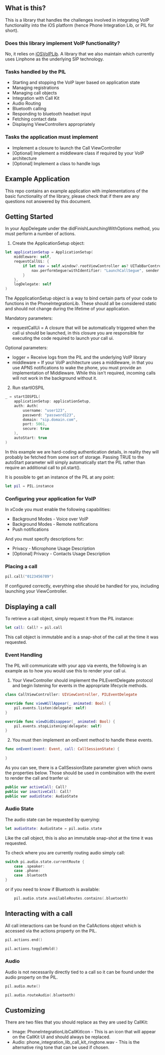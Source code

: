## What is this?

This is a library that handles the challenges involved in integrating VoIP functionality into the iOS platform (hence Phone Integration Lib, or PIL for short).

### Does this library implement VoIP functionality?

No, it relies on [iOSVoIPLib](https://gitlab.wearespindle.com/vialer/mobile/voip/ios-voip-lib). A library that we also maintain which currently uses Linphone as the underlying SIP technology.

### Tasks handled by the PIL

- Starting and stopping the VoIP layer based on application state
- Managing registrations
- Managing call objects
- Integration with Call Kit
- Audio Routing
- Bluetooth calling
- Responding to bluetooth headset input
- Fetching contact data
- Displaying ViewControllers appropriately

### Tasks the application must implement

- Implement a closure to launch the Call ViewController
- [Optional] Implement a middleware class if required by your VoIP architecture
- [Optional] Implement a class to handle logs

## Example Application

This repo contains an example application with implementations of the basic functionality of the library, please check that if there are any questions not answered by this document.

## Getting Started

In your AppDelegate under the didFinishLaunchingWithOptions method, you must perform a number of actions.

1. Create the ApplicationSetup object:


```swift
let applicationSetup = ApplicationSetup(
    middleware: self,
    requestCallUi: {        
        if let nav = self.window?.rootViewController as? UITabBarController {
            nav.performSegue(withIdentifier: "LaunchCallSegue", sender: nav)
        }
    },
    logDelegate: self
)
```

The AppplicationSetup object is a way to bind certain parts of your code to functions in the PhoneIntegrationLib. These should all be considered static and should not change during the lifetime of your application. 

Mandatory parameters:

- requestCallUi = A closure that will be automatically triggered when the call ui should be launched, in this closure you are responsible for executing the code required to launch your call ui.

Optional parameters:

- logger = Receive logs from the PIL and the underlying VoIP library
- middleware = If your VoIP architecture uses a middleware, in that you use APNS notifications to wake the phone, you must provide an implementation of Middleware. While this isn't required, incoming calls will not work in the background without it.

2. Run startIOSPIL

```swift
_ = startIOSPIL(
    applicationSetup: applicationSetup,
    auth: Auth(
        username: "user123",
        password: "password123",
        domain: "sip.domain.com",
        port: 5061,
        secure: true
    ),
    autoStart: true
)
```

In this example we are hard-coding authentication details, in reality they will probably be fetched from some sort of storage. Passing TRUE to the autoStart parameter will simply automatically start the PIL rather than require an additional call to pil.start().  

It is possible to get an instance of the PIL at any point:

```swift
let pil = PIL.instance
```

### Configuring your application for VoIP

In xCode you must enable the following capabilities:

- Background Modes - Voice over VoIP
- Background Modes - Remote notifications
- Push notifications

And you must specify descriptions for:

- Privacy - Microphone Usage Description
- [Optional] Privacy - Contacts Usage Description

### Placing a call

```swift
pil.call("0123456789")
```

If configured correctly, everything else should be handled for you, including launching your ViewController.

## Displaying a call

To retrieve a call object, simply request it from the PIL instance:

```swift
let call: Call? = pil.call
```

This call object is immutable and is a snap-shot of the call at the time it was requested.

### Event Handling

The PIL will communicate with your app via events, the following is an example as to how you would use this to render your call ui.

1. Your ViewController should implement the PILEventDelegate protocol and begin listening for events in the appropriate lifecycle methods.

```swift
class CallViewController: UIViewController, PILEventDelegate

override func viewWillAppear(_ animated: Bool) {
    pil.events.listen(delegate: self)
}

override func viewDidDisappear(_ animated: Bool) {
    pil.events.stopListening(delegate: self)
}
```

2. You must then implement an onEvent method to handle these events.

```swift
func onEvent(event: Event, call: CallSessionState) {
        
}
```

As you can see, there is a CallSessionState parameter given which owns the properties below. Those should be used in combination with the event to render the call and tranfer ui:

```swift
public var activeCall: Call?
public var inactiveCall: Call?
public var audioState: AudioState
```

### Audio State

The audio state can be requested by querying:

```swift
let audioState: AudioState = pil.audio.state
```

Like the call object, this is also an immutable snap-shot at the time it was requested.

To check where you are currently routing audio simply call:

```swift
switch pi.audio.state.currentRoute {
    case .speaker:
    case .phone:
    case .bluetooth
}
```

or if you need to know if Bluetooth is available:

```swift
	pil.audio.state.availableRoutes.contains(.bluetooth)
```

## Interacting with a call

All call interactions can be found on the CallActions object which is accessed via the actions property on the PIL.

```swift
pil.actions.end()
```

```swift
pil.actions.toggleHold()
```

###  Audio

Audio is not necessarily directly tied to a call so it can be found under the audio property on the PIL.

```swift
pil.audio.mute()
```

```swift
pil.audio.routeAudio(.bluetooth)
```

## Customizing

There are two files that you should replace as they are used by CallKit:

- Image: PhoneIntegrationLibCallKitIcon - This is an icon that will appear on the CallKit UI and should always be replaced.
- Audio: phone_integration_lib_call_kit_ringtone.wav - This is the alternative ring tone that can be used if chosen.
